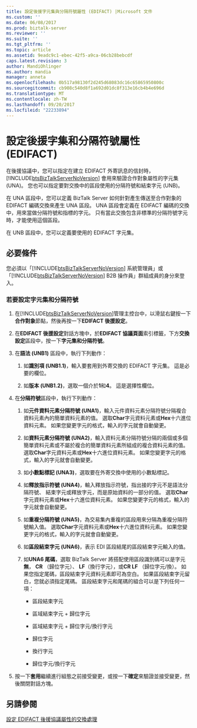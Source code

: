 ```yaml
---
title: 設定後援字元集與分隔符號屬性 (EDIFACT) |Microsoft 文件
ms.custom: ''
ms.date: 06/08/2017
ms.prod: biztalk-server
ms.reviewer: ''
ms.suite: ''
ms.tgt_pltfrm: ''
ms.topic: article
ms.assetid: 9eadc9c1-ebec-42f5-a9ca-06cb28bebcdf
caps.latest.revision: 3
author: MandiOhlinger
ms.author: mandia
manager: anneta
ms.openlocfilehash: 0b517a98130f2d245d68083dc16c65865950800c
ms.sourcegitcommit: cb908c540d8f1a692d01dc8f313e16cb4b4e696d
ms.translationtype: MT
ms.contentlocale: zh-TW
ms.lasthandoff: 09/20/2017
ms.locfileid: "22233894"
---
```

# <a name="configuring-fallback-charset-and-separator-properties-edifact"></a>設定後援字集和分隔符號屬性 (EDIFACT)
在後援協議中，您可以指定在建立 EDIFACT 外寄訊息的信封時，[!INCLUDE[btsBizTalkServerNoVersion](../includes/btsbiztalkservernoversion-md.md)] 會用來驗證合作對象屬性的字元集 (UNA)。 您也可以指定要對交換中的區段使用的分隔符號和結束字元 (UNB)。  
  
 在 UNA 區段中，您可以定義 BizTalk Server 如何針對產生傳送至合作對象的 EDIFACT 編碼交換來產生 UNA 區段。 UNA 區段會定義在 EDIFACT 編碼的交換中，用來當做分隔符號和指標的字元。 只有當此交換包含非標準的分隔符號字元時，才能使用這個區段。  
  
 在 UNB 區段中，您可以定義要使用的 EDIFACT 字元集。  
  
## <a name="prerequisites"></a>必要條件  
 您必須以「[!INCLUDE[btsBizTalkServerNoVersion](../includes/btsbiztalkservernoversion-md.md)] 系統管理員」或「[!INCLUDE[btsBizTalkServerNoVersion](../includes/btsbiztalkservernoversion-md.md)] B2B 操作員」群組成員的身分來登入。  
  
### <a name="to-configure-the-character-set-and-separators"></a>若要設定字元集和分隔符號  
  
1.  在[!INCLUDE[btsBizTalkServerNoVersion](../includes/btsbiztalkservernoversion-md.md)]管理主控台中，以滑鼠右鍵按一下**合作對象**節點，然後再按一下**EDIFACT 後援設定**。  
  
2.  在**EDIFACT 後援設定**對話方塊中，於**EDIFACT 協議頁面**索引標籤，下方**交換設定**區段中，按一下**字元集和分隔符號**。  
  
3.  在**語法 (UNB1)** 區段中，執行下列動作：  
  
    1.  如**識別項 (UNB1.1)**，輸入要套用到外寄交換的 EDIFACT 字元集。 這是必要的欄位。  
  
    2.  如**版本 (UNB1.2)**，選取一個介於**1**和**4**。 這是選擇性欄位。  
  
4.  在**分隔符號**區段中，執行下列動作：  
  
    1.  如**元件資料元素分隔符號 (UNA1)**，輸入元件資料元素分隔符號分隔複合資料元素內的簡單資料元素的值。 選取**Char**字元資料元素或**Hex**十六進位資料元素。 如果您變更字元的格式，輸入的字元就會自動變更。  
  
    2.  如**資料元素分隔符號 (UNA2)**，輸入資料元素分隔符號分隔的兩個或多個簡單資料元素或不屬於複合的簡單資料元素所組成的複合資料元素的值。 選取**Char**字元資料元素或**Hex**十六進位資料元素。 如果您變更字元的格式，輸入的字元就會自動變更。  
  
    3.  如**小數點標記 (UNA3)**，選取要在外寄交換中使用的小數點標記。  
  
    4.  如**釋放指示符號 (UNA4)**，輸入釋放指示符號，指出接的字元不是語法分隔符號、 結束字元或釋放字元，而是原始資料的一部分的值。 選取**Char**字元資料元素或**Hex**十六進位資料元素。 如果您變更字元的格式，輸入的字元就會自動變更。  
  
    5.  如**重複分隔符號 (UNA5)**，為交易集內重複的區段用來分隔為重複分隔符號輸入值。 選取**Char**字元資料元素或**Hex**十六進位資料元素。 如果您變更字元的格式，輸入的字元就會自動變更。  
  
    6.  如**區段結束字元 (UNA6)**，表示 EDI 區段結尾的區段結束字元輸入的值。  
  
    7.  如**UNA6 尾碼**，選取 BizTalk Server 將搭配使用區段識別碼可以是字元**無**， **CR** （歸位字元）、 **LF**（換行字元），或**CR LF** （歸位字元/換）。 如果您指定尾碼，區段結束字元資料元素即可為空白。 如果區段結束字元留白，您就必須指定尾碼。 區段結束字元和尾碼的組合可以是下列任何一項：  
  
        -   區段結束字元  
  
        -   區域結束字元 + 歸位字元  
  
        -   區域結束字元 + 歸位字元/換行字元  
  
        -   歸位字元  
  
        -   換行字元  
  
        -   歸位字元/換行字元  
  
5.  按一下**套用**繼續進行組態之前接受變更，或按一下**確定**來驗證並接受變更，然後關閉對話方塊。  
  
## <a name="see-also"></a>另請參閱  
 [設定 EDIFACT 後援協議屬性的交換處理](../core/configuring-edifact-fallback-agreement-properties-for-interchange-processing.md)